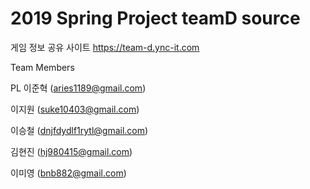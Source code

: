 # 2019 Spring Project teamD source

게임 정보 공유 사이트 https://team-d.ync-it.com

Team Members

PL 이준혁 (aries1189@gmail.com)

이지원 (suke10403@gmail.com)

이승철 (dnjfdydlf1rytl@gmail.com)

김현진 (hj980415@gmail.com)

이미영 (bnb882@gmail.com)
